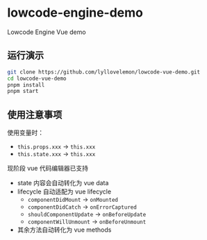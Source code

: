 # lowcode-engine-demo

Lowcode Engine Vue demo

## 运行演示

```bash
git clone https://github.com/lyllovelemon/lowcode-vue-demo.git
cd lowcode-vue-demo
pnpm install
pnpm start
```

## 使用注意事项

使用变量时：

- `this.props.xxx` -> `this.xxx`
- `this.state.xxx` -> `this.xxx`

现阶段 vue 代码编辑器已支持

- state 内容会自动转化为 vue data
- lifecycle 自动适配为 vue lifecycle
  - `componentDidMount` -> `onMounted`
  - `componentDidCatch` -> `onErrorCaptured`
  - `shouldComponentUpdate` -> `onBeforeUpdate`
  - `componentWillUnmount` -> `onBeforeUnmount`
- 其余方法自动转化为 vue methods
